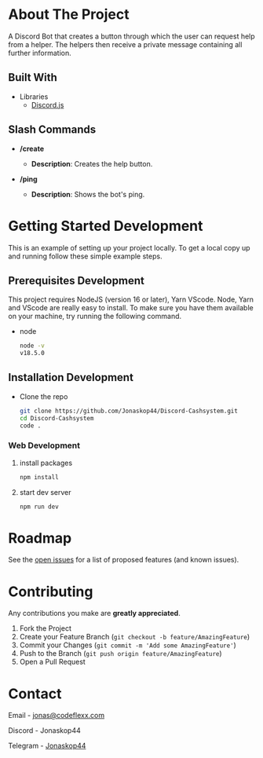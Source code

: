 # About The Project

A Discord Bot that creates a button through which the user can request help from a helper. The helpers then receive a private message containing all further information.

## Built With

- Libraries
  - [Discord.js](https://discord.js.org/)

<!-- GETTING STARTED DEVELOPMENT  -->

## Slash Commands

- **/create**

  - **Description**: Creates the help button.

- **/ping**

  - **Description**: Shows the bot's ping.

# Getting Started Development

This is an example of setting up your project locally.
To get a local copy up and running follow these simple example steps.

## Prerequisites Development

This project requires NodeJS (version 16 or later), Yarn VScode. Node, Yarn and VScode are really easy to install. To make sure you have them available on your machine, try running the following command.

- node

  ```sh
  node -v
  v18.5.0
  ```

## Installation Development

- Clone the repo

  ```sh
  git clone https://github.com/Jonaskop44/Discord-Cashsystem.git
  cd Discord-Cashsystem
  code .
  ```

### Web Development

1. install packages

   ```sh
   npm install
   ```

2. start dev server

   ```sh
   npm run dev
   ```

<!-- ROADMAP -->

# Roadmap

See the [open issues](https://github.com/Jonaskop44/Discord-Cashsystem/issues) for a list of proposed features (and known issues).

<!-- CONTRIBUTING -->

# Contributing

Any contributions you make are **greatly appreciated**.

1. Fork the Project
2. Create your Feature Branch (`git checkout -b feature/AmazingFeature`)
3. Commit your Changes (`git commit -m 'Add some AmazingFeature'`)
4. Push to the Branch (`git push origin feature/AmazingFeature`)
5. Open a Pull Request

<!-- CONTACT -->

# Contact

Email - jonas@codeflexx.com

Discord - Jonaskop44

Telegram - [Jonaskop44](https://t.me/Jonaskop44)
